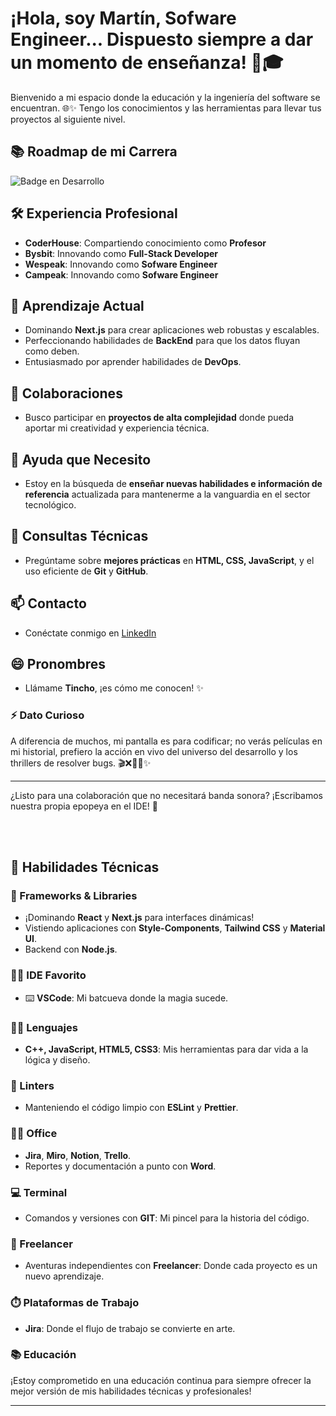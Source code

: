 # ¡Hola, soy Martín, Sofware Engineer... Dispuesto siempre a dar un momento de enseñanza! 👋🎓

Bienvenido a mi espacio donde la educación y la ingeniería del software se encuentran. 🌐✨ Tengo los conocimientos y las herramientas para llevar tus proyectos al siguiente nivel.

## 📚 Roadmap de mi Carrera

![Badge en Desarrollo](https://img.shields.io/badge/STATUS-Developing-green)

## 🛠️ Experiencia Profesional

- **CoderHouse**: Compartiendo conocimiento como **Profesor**
- **Bysbit**: Innovando como **Full-Stack Developer**
- **Wespeak**: Innovando como **Sofware Engineer**
- **Campeak**: Innovando como **Sofware Engineer**

## 🌱 Aprendizaje Actual

- Dominando **Next.js** para crear aplicaciones web robustas y escalables.
- Perfeccionando habilidades de **BackEnd** para que los datos fluyan como deben.
- Entusiasmado por aprender habilidades de **DevOps**.

## 🔗 Colaboraciones

- Busco participar en **proyectos de alta complejidad** donde pueda aportar mi creatividad y experiencia técnica.

## 🧩 Ayuda que Necesito

- Estoy en la búsqueda de **enseñar nuevas habilidades e información de referencia** actualizada para mantenerme a la vanguardia en el sector tecnológico.

## 💬 Consultas Técnicas

- Pregúntame sobre **mejores prácticas** en **HTML, CSS, JavaScript**, y el uso eficiente de **Git** y **GitHub**.

## 📫 Contacto

- Conéctate conmigo en [LinkedIn](https://www.linkedin.com/in/jes%C3%BAs-martin-aguilar/)

## 😄 Pronombres

- Llámame **Tincho**, ¡es cómo me conocen! ✨

### ⚡️ Dato Curioso

A diferencia de muchos, mi pantalla es para codificar; no verás películas en mi historial, prefiero la acción en vivo del universo del desarrollo y los thrillers de resolver bugs. 🎬❌👨‍💻✨

---
¿Listo para una colaboración que no necesitará banda sonora? ¡Escribamos nuestra propia epopeya en el IDE! 🚀

&nbsp;  
&nbsp;


## 🧰 Habilidades Técnicas

### 🚀 Frameworks & Libraries

- ¡Dominando **React** y **Next.js** para interfaces dinámicas!
- Vistiendo aplicaciones con **Style-Components**, **Tailwind CSS** y **Material UI**.
- Backend con **Node.js**.

### 👩‍💻 IDE Favorito

- ⌨️ **VSCode**: Mi batcueva donde la magia sucede.

### 👩‍💻 Lenguajes

- **C++, JavaScript, HTML5, CSS3**: Mis herramientas para dar vida a la lógica y diseño.

### 🧐 Linters

- Manteniendo el código limpio con **ESLint** y **Prettier**.

### 👨‍💻 Office

- **Jira**, **Miro**, **Notion**, **Trello**.
- Reportes y documentación a punto con **Word**.

### 💻 Terminal

- Comandos y versiones con **GIT**: Mi pincel para la historia del código.

### 🥅 Freelancer

- Aventuras independientes con **Freelancer**: Donde cada proyecto es un nuevo aprendizaje.

### ⏱️ Plataformas de Trabajo

- **Jira**: Donde el flujo de trabajo se convierte en arte.

### 📚 Educación

¡Estoy comprometido en una educación continua para siempre ofrecer la mejor versión de mis habilidades técnicas y profesionales!

---
